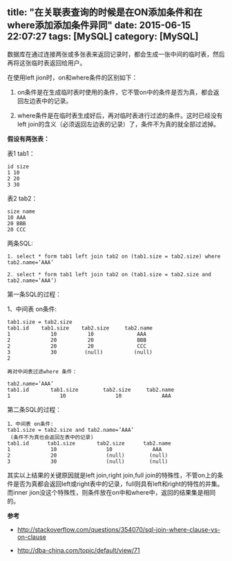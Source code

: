title: "在关联表查询的时候是在ON添加条件和在where添加添加条件异同"
date: 2015-06-15 22:07:27
tags: [MySQL]
category: [MySQL]
---

数据库在通过连接两张或多张表来返回记录时，都会生成一张中间的临时表，然后再将这张临时表返回给用户。

在使用left jion时，on和where条件的区别如下：

1. on条件是在生成临时表时使用的条件，它不管on中的条件是否为真，都会返回左边表中的记录。 

2. where条件是在临时表生成好后，再对临时表进行过滤的条件。这时已经没有left join的含义（必须返回左边表的记录）了，条件不为真的就全部过滤掉。

__假设有两张表：__

表1 tab1：

```
id size 
1 10 
2 20 
3 30 
```

表2 tab2：

```
size name 
10 AAA 
20 BBB 
20 CCC 
```

两条SQL:

```
1. select * form tab1 left join tab2 on (tab1.size = tab2.size) where tab2.name=’AAA’

2. select * form tab1 left join tab2 on (tab1.size = tab2.size and tab2.name=’AAA’)
```

第一条SQL的过程：

1、中间表 on条件:

```
tab1.size = tab2.size  
tab1.id    tab1.size    tab2.size     tab2.name 
1             10          10              AAA 
2             20          20              BBB  
2             20          20              CCC 
3             30         (null)          (null) 
2

再对中间表过滤where 条件：

tab2.name=’AAA’
tab1.id       tab1.size        tab2.size     tab2.name 
1                10                10             AAA 
```

第二条SQL的过程：

```
1、中间表 on条件:   
tab1.size = tab2.size and tab2.name=’AAA’
 (条件不为真也会返回左表中的记录)  
tab1.id      tab1.size       tab2.size      tab2.name 
1             10                10             AAA 
2             20                (null)        (null) 
3             30                (null)        (null)  
```

其实以上结果的关键原因就是left join,right join,full join的特殊性，不管on上的条件是否为真都会返回left或right表中的记录，full则具有left和right的特性的并集。而inner jion没这个特殊性，则条件放在on中和where中，返回的结果集是相同的。

__参考__

* http://stackoverflow.com/questions/354070/sql-join-where-clause-vs-on-clause

* http://dba-china.com/topic/default/view/71
